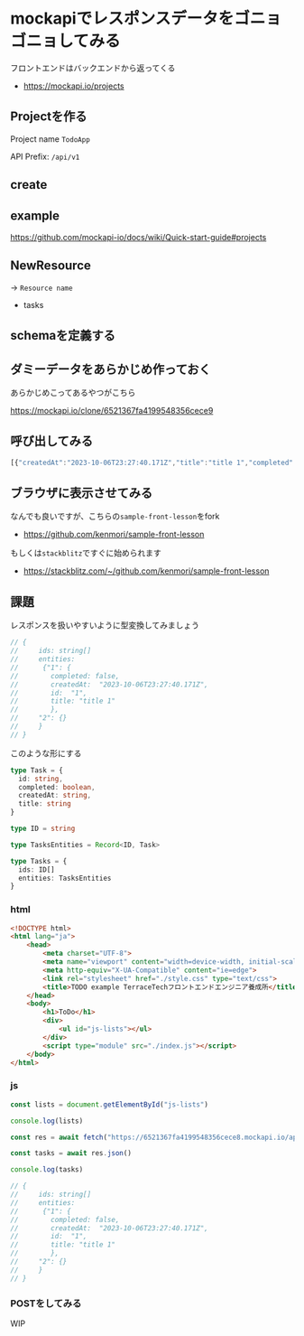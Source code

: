 # mockapiでレスポンスデータをゴニョゴニョしてみる

フロントエンドはバックエンドから返ってくる

- https://mockapi.io/projects

## Projectを作る

Project name `TodoApp`

API Prefix: `/api/v1`

## create

## example

https://github.com/mockapi-io/docs/wiki/Quick-start-guide#projects

## NewResource

-> `Resource name`

- tasks

## schemaを定義する


## ダミーデータをあらかじめ作っておく

あらかじめこってあるやつがこちら

https://mockapi.io/clone/6521367fa4199548356cece9


## 呼び出してみる



```js
[{"createdAt":"2023-10-06T23:27:40.171Z","title":"title 1","completed":false,"id":"1"},{"createdAt":"2023-10-07T08:38:01.227Z","title":"title 2","completed":true,"id":"2"},{"createdAt":"2023-10-07T10:26:44.815Z","title":"title 3","completed":false,"id":"3"},{"createdAt":"2023-10-06T18:30:39.460Z","title":"title 4","completed":false,"id":"4"},{"createdAt":"2023-10-06T23:26:05.319Z","title":"title 5","completed":false,"id":"5"}]
```



## ブラウザに表示させてみる

なんでも良いですが、こちらの`sample-front-lesson`をfork

- https://github.com/kenmori/sample-front-lesson

もしくは`stackblitz`ですぐに始められます

- https://stackblitz.com/~/github.com/kenmori/sample-front-lesson


## 課題

レスポンスを扱いやすいように型変換してみましょう

```js
// {
//     ids: string[]
//     entities:
//      {"1": {
//        completed: false,
//        createdAt:  "2023-10-06T23:27:40.171Z",
//        id:  "1",
//        title: "title 1"
//        },
//     "2": {}
//     }
// }
```

このような形にする

```ts
type Task = {
  id: string,
  completed: boolean,
  createdAt: string,
  title: string
}

type ID = string

type TasksEntities = Record<ID, Task>

type Tasks = {
  ids: ID[]
  entities: TasksEntities
}
```

### html

```html
<!DOCTYPE html>
<html lang="ja">
    <head>
        <meta charset="UTF-8">
        <meta name="viewport" content="width=device-width, initial-scale=1.0">
        <meta http-equiv="X-UA-Compatible" content="ie=edge">
        <link rel="stylesheet" href="./style.css" type="text/css">
        <title>TODO example TerraceTechフロントエンドエンジニア養成所</title>
    </head>
    <body>
        <h1>ToDo</h1>
        <div>
            <ul id="js-lists"></ul>
        </div>
        <script type="module" src="./index.js"></script>
    </body>
</html>
```

### js

```js
const lists = document.getElementById("js-lists")

console.log(lists)

const res = await fetch("https://6521367fa4199548356cece8.mockapi.io/api/v1/tasks")

const tasks = await res.json()

console.log(tasks)

// {
//     ids: string[]
//     entities:
//      {"1": {
//        completed: false,
//        createdAt:  "2023-10-06T23:27:40.171Z",
//        id:  "1",
//        title: "title 1"
//        },
//     "2": {}
//     }
// }
```

### POSTをしてみる

WIP
